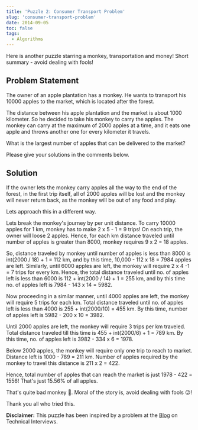 ```yaml
---
title: 'Puzzle 2: Consumer Transport Problem'
slug: 'consumer-transport-problem'
date: 2014-09-05
toc: false
tags:
  - Algorithms
---
```


Here is another puzzle starring a monkey, transportation and money! Short summary - avoid dealing
with fools!

## Problem Statement

The owner of an apple plantation has a monkey. He wants to transport his 10000 apples to the
market, which is located after the forest.

The distance between his apple plantation and the market
is about 1000 kilometer. So he decided to take his monkey to carry the apples. The monkey can carry
at the maximum of 2000 apples at a time, and it eats one apple and throws another one for every
kilometer it travels.

What is the largest number of apples that can be delivered to the market?

Please give your solutions in the comments below.

## Solution

If the owner lets the monkey carry apples all the way to the end of the forest, in the first trip
itself, all of 2000 apples will be lost and the monkey will never return back, as the monkey will
be out of any food and play.

Lets approach this in a different way.

Lets break the monkey's journey by per unit distance. To carry 10000 apples for 1 km, monkey has to
make 2 x 5 - 1 = 9 trips! On each trip, the owner will loose 2 apples. Hence, for each km distance
traveled until number of apples is greater than 8000, monkey requires 9 x 2 = 18 apples.

So, distance traveled by monkey until number of apples is less than 8000 is int(2000 / 18) + 1 =
112 km, and by this time, 10,000 - 112 x 18 = 7984 apples are left. Similarly, until 6000 apples
are left, the monkey will require 2 x 4 -1 = 7 trips for every km. Hence, the total distance
traveled until no. of apples left is less than 6000 is 112 + int(2000 / 14) + 1 = 255 km, and by
this time no. of apples left is 7984 - 143 x 14 = 5982.

Now proceeding in a similar manner, until 4000 apples are left, the monkey will require 5 trips for
each km. Total distance traveled until no. of apples left is less than 4000 is 255 + int(2000/10) =
455 km. By this time, number of apples left is 5982 - 200 x 10 = 3982.

Until 2000 apples are left, the monkey will require 3 trips per km traveled. Total distance
traveled till this time is 455 + int(2000/6) + 1 = 789 km. By this time, no. of apples left is
3982 - 334 x 6 = 1978.

Below 2000 apples, the monkey will require only one trip to reach to market. Distance left is
1000 - 789 = 211 km. Number of apples required by the monkey to travel this distance is 211 x 2
= 422.

Hence, total number of apples that can reach the market is just 1978 - 422 = 1556! That's just
15.56% of all apples.

That's quite bad monkey 🙈. Moral of the story is, avoid dealing with fools 😜!

Thank you all who tried this.

**Disclaimer:** This puzzle has been inspired by a problem at the
[Blog](https://www.mytechinterviews.com/) on Technical Interviews.

